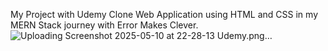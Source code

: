 My Project with Udemy Clone Web Application using HTML and CSS in my MERN Stack journey with Error Makes Clever.
![Uploading Screenshot 2025-05-10 at 22-28-13 Udemy.png…]()
